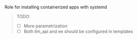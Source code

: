 Role for installing containerized apps with systemd

> TODO: 
> - [ ] More parametrization
> - [ ] Both llm_api and ee should be configured in templates
